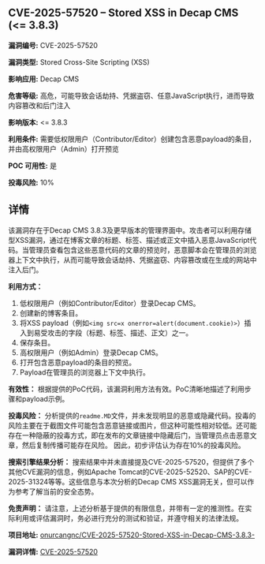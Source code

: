 ## CVE-2025-57520 – Stored XSS in Decap CMS (<= 3.8.3)

**漏洞编号:** CVE-2025-57520

**漏洞类型:** Stored Cross-Site Scripting (XSS)

**影响应用:** Decap CMS

**危害等级:** 高危，可能导致会话劫持、凭据盗窃、任意JavaScript执行，进而导致内容篡改和后门注入

**影响版本:** <= 3.8.3

**利用条件:** 需要低权限用户（Contributor/Editor）创建包含恶意payload的条目，并由高权限用户（Admin）打开预览

**POC 可用性:** 是

**投毒风险:** 10%

## 详情

该漏洞存在于Decap CMS 3.8.3及更早版本的管理界面中。攻击者可以利用存储型XSS漏洞，通过在博客文章的标题、标签、描述或正文中插入恶意JavaScript代码。当管理员查看包含这些恶意代码的文章的预览时，恶意脚本会在管理员的浏览器上下文中执行，从而可能导致会话劫持、凭据盗窃、内容篡改或在生成的网站中注入后门。

**利用方式：**
1. 低权限用户（例如Contributor/Editor）登录Decap CMS。
2. 创建新的博客条目。
3. 将XSS payload（例如`<img src=x onerror=alert(document.cookie)>`）插入到易受攻击的字段（标题、标签、描述、正文）之一。
4. 保存条目。
5. 高权限用户（例如Admin）登录Decap CMS。
6. 打开包含恶意payload的条目的预览。
7. Payload在管理员的浏览器上下文中执行。

**有效性：**
根据提供的PoC代码，该漏洞利用方法有效。PoC清晰地描述了利用步骤和payload示例。

**投毒风险：**
分析提供的`readme.MD`文件，并未发现明显的恶意或隐藏代码。投毒的风险主要在于截图文件可能包含恶意链接或图片，但这种可能性相对较低。还可能存在一种隐蔽的投毒方式，即在发布的文章链接中隐藏后门，当管理员点击恶意文章，然后复制传播可能存在风险。
因此，初步评估认为存在10%的投毒风险。

**搜索引擎结果分析：**
搜索结果中并未直接提及CVE-2025-57520，但提供了多个其他CVE漏洞的信息，例如Apache Tomcat的CVE-2025-52520、SAP的CVE-2025-31324等等。这些信息与本次分析的Decap CMS XSS漏洞无关，但可以作为参考了解当前的安全态势。

**免责声明：** 请注意，上述分析基于提供的有限信息，并带有一定的推测性。在实际利用或评估漏洞时，务必进行充分的测试和验证，并遵守相关的法律法规。

**项目地址:** [onurcangnc/CVE-2025-57520-Stored-XSS-in-Decap-CMS-3.8.3-](https://github.com/onurcangnc/CVE-2025-57520-Stored-XSS-in-Decap-CMS-3.8.3-)

**漏洞详情:** [CVE-2025-57520](https://nvd.nist.gov/vuln/detail/CVE-2025-57520)